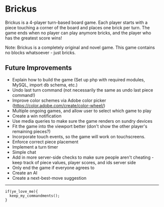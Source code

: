 # Brickus

 Brickus is a 4-player turn-based board game. Each player starts with a piece touching a corner of the board and places one brick per turn. The game ends when no player can play anymore bricks, and the player who has the greatest score wins!

Note: Brickus is a completely original and novel game. This game contains no blocks whatsoever - just bricks.

## Future Improvements
* Explain how to build the game (Set up php with required modules, MySQL, import db schema, etc.)
* Undo last turn command (not necessarily the same as undo last piece command!)
* Improve color schemes via Adobe color picker (https://color.adobe.com/create/color-wheel/)
* Multiple ongoing games, and allow user to select which game to play
* Create a win notification
* Use media queries to make sure the game renders on sundry devices
* Fit the game into the viewport better (don't show the other player's remaining pieces?)
* Incorporate touch events, so the game will work on touchscreens.
* Enforce correct piece placement
* Implement a turn timer
* Simple chat
* Add in more server-side checks to make sure people aren't cheating - keep track of piece values, player scores, and ids server side
* Only end the game if everyone agrees to
* Create an AI
* Create a next-best-move suggestion

---

```
if(ye_love_me){
  keep_my_commandments();
}
```

